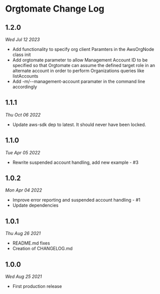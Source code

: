 # Orgtomate Change Log

## 1.2.0
*Wed Jul 12 2023*

 * Add functionality to specify org client Paramters in the AwsOrgNode class init
 * Add orgtomate parameter to allow Management Account ID to be specified
   so that Orgtomate can assume the defined target role in an alternate
   account in order to perform Organizations queries like listAccounts
 * Add -m/--management-account paramater in the command line accordingly

## 1.1.1
*Thu Oct 06 2022*

 * Update aws-sdk dep to latest. It should never have been locked.

## 1.1.0
*Tue Apr 05 2022*

 * Rewrite suspended account handling, add new example - #3

## 1.0.2
*Mon Apr 04 2022*

 * Improve error reporting and suspended account handling - #1
 * Update dependencies

## 1.0.1
*Thu Aug 26 2021*

 * README.md fixes
 * Creation of CHANGELOG.md

## 1.0.0
*Wed Aug 25 2021*

 * First production release
